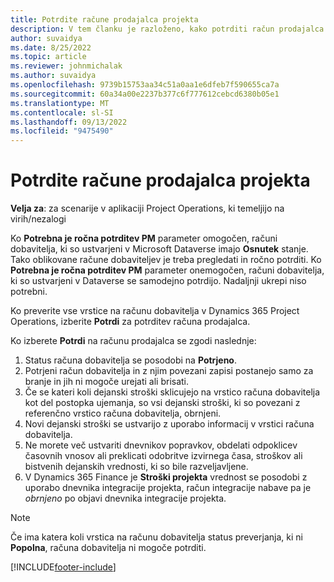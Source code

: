 ```yaml
---
title: Potrdite račune prodajalca projekta
description: V tem članku je razloženo, kako potrditi račun prodajalca projekta v Microsoftu Dynamics 365 Project Operations in opisuje finančni učinek potrditve računa prodajalca projekta.
author: suvaidya
ms.date: 8/25/2022
ms.topic: article
ms.reviewer: johnmichalak
ms.author: suvaidya
ms.openlocfilehash: 9739b15753aa34c51a0aa1e6dfeb7f590655ca7a
ms.sourcegitcommit: 60a34a00e2237b377c6f777612cebcd6380b05e1
ms.translationtype: MT
ms.contentlocale: sl-SI
ms.lasthandoff: 09/13/2022
ms.locfileid: "9475490"
---
```

# <a name="confirm-project-vendor-invoices"></a>Potrdite račune prodajalca projekta

**Velja za**: za scenarije v aplikaciji Project Operations, ki temeljijo na virih/nezalogi

Ko **Potrebna je ročna potrditev PM** parameter omogočen, računi dobavitelja, ki so ustvarjeni v Microsoft Dataverse imajo **Osnutek** stanje. Tako oblikovane račune dobaviteljev je treba pregledati in ročno potrditi. Ko **Potrebna je ročna potrditev PM** parameter onemogočen, računi dobavitelja, ki so ustvarjeni v Dataverse se samodejno potrdijo. Nadaljnji ukrepi niso potrebni. 

Ko preverite vse vrstice na računu dobavitelja v Dynamics 365 Project Operations, izberite **Potrdi** za potrditev računa prodajalca.

Ko izberete **Potrdi** na računu prodajalca se zgodi naslednje:

1. Status računa dobavitelja se posodobi na **Potrjeno**.
1. Potrjeni račun dobavitelja in z njim povezani zapisi postanejo samo za branje in jih ni mogoče urejati ali brisati.
1. Če se kateri koli dejanski stroški sklicujejo na vrstico računa dobavitelja kot del postopka ujemanja, so vsi dejanski stroški, ki so povezani z referenčno vrstico računa dobavitelja, obrnjeni.
1. Novi dejanski stroški se ustvarijo z uporabo informacij v vrstici računa dobavitelja.
1. Ne morete več ustvariti dnevnikov popravkov, obdelati odpoklicev časovnih vnosov ali preklicati odobritve izvirnega časa, stroškov ali bistvenih dejanskih vrednosti, ki so bile razveljavljene.
1. V Dynamics 365 Finance je **Stroški projekta** vrednost se posodobi z uporabo dnevnika integracije projekta, račun integracije nabave pa je *obrnjeno* po objavi dnevnika integracije projekta.

> [!NOTE]
> Če ima katera koli vrstica na računu dobavitelja status preverjanja, ki ni **Popolna**, računa dobavitelja ni mogoče potrditi.

[!INCLUDE[footer-include](../includes/footer-banner.md)]
